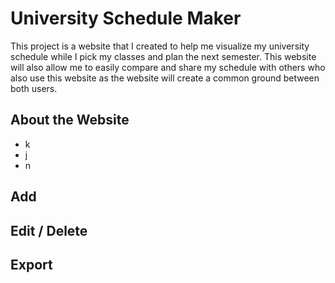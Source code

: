 # University Schedule Maker

This project is a website that I created to help me visualize my university schedule while I pick my classes and plan the next semester. This website will also allow me to easily compare and share my schedule with others who also use this website as the website will create a common ground between both users.

## About the Website
- k
- j
- n

## Add

## Edit / Delete

## Export


